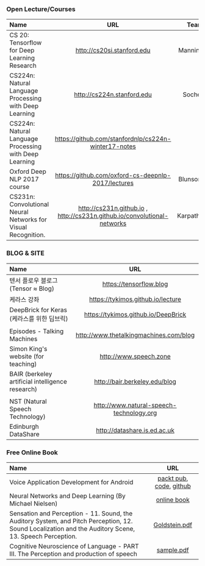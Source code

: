 ### Open Lecture/Courses

| Name | URL | Team | Year |
| :-------- | :--------: | --------: | --------: |
| CS 20: Tensorflow for Deep Learning Research | http://cs20si.stanford.edu | Manning | 2018 |
| CS224n: Natural Language Processing with Deep Learning | http://cs224n.stanford.edu | Socher | 2018 |
| CS224n: Natural Language Processing with Deep Learning | https://github.com/stanfordnlp/cs224n-winter17-notes | | 2017 |
| Oxford Deep NLP 2017 course | https://github.com/oxford-cs-deepnlp-2017/lectures | Blunsom | 2017 |
| CS231n: Convolutional Neural Networks for Visual Recognition. | http://cs231n.github.io , http://cs231n.github.io/convolutional-networks | Karpathy | 2017 | 


### BLOG & SITE

| Name | URL |
| :-------- | :--------: |
| 텐서 플로우 블로그 (Tensor ≈ Blog) | https://tensorflow.blog |
| 케라스 강좌 | https://tykimos.github.io/lecture | 
| DeepBrick for Keras (케라스를 위한 딥브릭) | https://tykimos.github.io/DeepBrick |
| | |
| Episodes - Talking Machines | http://www.thetalkingmachines.com/blog |
| Simon King's website (for teaching) | http://www.speech.zone | 
| BAIR (berkeley artificial intelligence research) | http://bair.berkeley.edu/blog |
| | |
| NST (Natural Speech Technology) | http://www.natural-speech-technology.org |
| Edinburgh DataShare | http://datashare.is.ed.ac.uk |


### Free Online Book

| Name | URL |
| :-------- | :--------: |
| Voice Application Development for Android | [packt pub](https://www.packtpub.com/application-development/voice-application-development-android), [code](https://androidspeechbook.wordpress.com), [github](https://github.com/zoraidacallejas/sandra)|
| Neural Networks and Deep Learning (By Michael Nielsen) | [online book](http://neuralnetworksanddeeplearning.com) | 
| Sensation and Perception - 11. Sound, the Auditory System, and Pitch Perception, 12. Sound Localization and the Auditory Scene, 13. Speech Perception.| [Goldstein.pdf](http://zhenilo.narod.ru/main/students/Goldstein.pdf) |
| Cognitive Neuroscience of Language - PART III. The Perception and production of speech | [sample.pdf](http://samples.sainsburysebooks.co.uk/9781317653165_sample_787341.pdf) |
